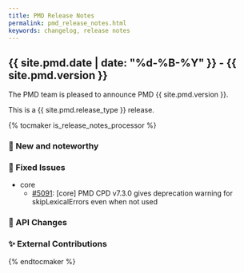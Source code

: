 ```yaml
---
title: PMD Release Notes
permalink: pmd_release_notes.html
keywords: changelog, release notes
---
```


## {{ site.pmd.date | date: "%d-%B-%Y" }} - {{ site.pmd.version }}

The PMD team is pleased to announce PMD {{ site.pmd.version }}.

This is a {{ site.pmd.release_type }} release.

{% tocmaker is_release_notes_processor %}

### 🚀 New and noteworthy

### 🐛 Fixed Issues
* core
  * [#5091](https://github.com/pmd/pmd/issues/5091): \[core] PMD CPD v7.3.0 gives deprecation warning for skipLexicalErrors even when not used

### 🚨 API Changes

### ✨ External Contributions

{% endtocmaker %}

